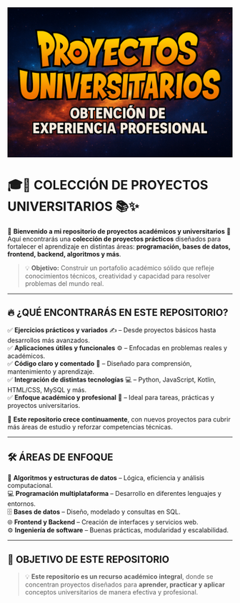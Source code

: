 <img src="BANNER.png" alt="Mi Banner" width="1024">  

# 🎓🚀 **COLECCIÓN DE PROYECTOS UNIVERSITARIOS** 📚✨  

🌟 **Bienvenido a mi repositorio de proyectos académicos y universitarios** 🌟  
Aquí encontrarás una **colección de proyectos prácticos** diseñados para fortalecer el aprendizaje en distintas áreas: **programación, bases de datos, frontend, backend, algoritmos y más**.  

> 💡 **Objetivo:** Construir un portafolio académico sólido que refleje conocimientos técnicos, creatividad y capacidad para resolver problemas del mundo real.  

---

## 🔥 **¿QUÉ ENCONTRARÁS EN ESTE REPOSITORIO?**  

✅ **Ejercicios prácticos y variados** ✍️ – Desde proyectos básicos hasta desarrollos más avanzados.  
✅ **Aplicaciones útiles y funcionales** ⚙️ – Enfocadas en problemas reales y académicos.  
✅ **Código claro y comentado** 🧩 – Diseñado para comprensión, mantenimiento y aprendizaje.  
✅ **Integración de distintas tecnologías** 💻 – Python, JavaScript, Kotlin, HTML/CSS, MySQL y más.  
✅ **Enfoque académico y profesional** 🎯 – Ideal para tareas, prácticas y proyectos universitarios.  

🎯 **Este repositorio crece continuamente**, con nuevos proyectos para cubrir más áreas de estudio y reforzar competencias técnicas.  

---

## 🛠️ **ÁREAS DE ENFOQUE**  

📐 **Algoritmos y estructuras de datos** – Lógica, eficiencia y análisis computacional.  
💻 **Programación multiplataforma** – Desarrollo en diferentes lenguajes y entornos.  
🗄️ **Bases de datos** – Diseño, modelado y consultas en SQL.  
🌐 **Frontend y Backend** – Creación de interfaces y servicios web.  
⚙️ **Ingeniería de software** – Buenas prácticas, modularidad y escalabilidad.  

---

## 🚀 **OBJETIVO DE ESTE REPOSITORIO**  

> 💡 **Este repositorio es un recurso académico integral**, donde se concentran proyectos diseñados para **aprender, practicar y aplicar** conceptos universitarios de manera efectiva y profesional.  
